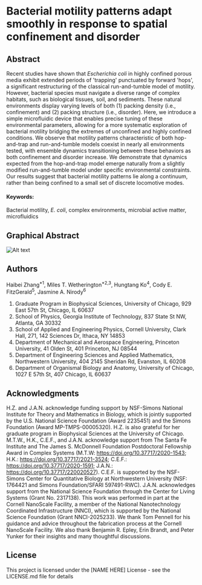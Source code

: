 
# Bacterial motility patterns adapt smoothly in response to spatial confinement and disorder

## Abstract

Recent studies have shown that *Escherichia coli* in highly confined porous media exhibit extended periods of 'trapping' punctuated by forward 'hops', a significant restructuring of the classical run-and-tumble model of motility. However, bacterial species must navigate a diverse range of complex habitats, such as biological tissues, soil, and sediments. These natural environments display varying levels of both (1) packing density (i.e., confinement) and (2) packing structure (i.e., disorder). Here, we introduce a simple microfluidic device that enables precise tuning of these environmental parameters, allowing for a more systematic exploration of bacterial motility bridging the extremes of unconfined and highly confined conditions. We observe that motility patterns characteristic of both hop-and-trap and run-and-tumble models coexist in nearly all environments tested, with ensemble dynamics transitioning between these behaviors as both confinement and disorder increase. We demonstrate that dynamics expected from the hop-and-trap model emerge naturally from a slightly modified run-and-tumble model under specific environmental constraints. Our results suggest that bacterial motility patterns lie along a continuum, rather than being confined to a small set of discrete locomotive modes. 

#### Keywords: 
Bacterial motility, *E. coli*, complex environments, microbial active matter, microfluidics 

## Graphical Abstract
![Alt text](relative%20path/to/img.jpg?raw=true "Title")

## Authors

Haibei Zhang<sup>*1</sup>, Miles T. Wetherington<sup>*2,3</sup>, Hungtang Ko<sup>4</sup>, Cody E. FitzGerald<sup>5</sup>, Jasmine A. Nirody<sup>6</sup>

1. Graduate Program in Biophysical Sciences, University of Chicago, 929 East 57th St, Chicago, IL 60637
2. School of Physics, Georgia Institute of Technology, 837 State St NW, Atlanta, GA 30332
3. School of Applied and Engineering Physics, Cornell University, Clark Hall, 271, 142 Sciences Dr, Ithaca, NY 14853
4. Department of Mechanical and Aerospace Engineering, Princeton University, 41 Olden St, 401 Princeton, NJ 08544
5. Department of Engineering Sciences and Applied Mathematics, Northwestern University, 404 2145 Sheridan Rd, Evanston, IL 60208
6. Department of Organismal Biology and Anatomy, University of Chicago, 1027 E 57th St, 407 Chicago, IL 60637

## Acknowledgments

H.Z. and J.A.N. acknowledge funding support by NSF-Simons National Institute for Theory and Mathematics in Biology, which is jointly supported by the U.S. National Science
Foundation (Award 2235451) and the Simons Foundation (Award MP-TMPS-00005320). H.Z. is also grateful for her graduate program in Biophysical Sciences at the University of Chicago. M.T.W., H.K., C.E.F., and J.A.N. acknowledge support from The Santa Fe Institute and The James S. McDonnell Foundation Postdoctoral Fellowship Award in Complex Systems (M.T.W: https://doi.org/10.37717/2020-1543; H.K.: https://doi.org/10.37717/2021-3524; C.E.F.: https://doi.org/10.37717/2020-1591; J.A.N.: https://doi.org/10.37717/220020527). C.E.F. is supported by the NSF-Simons Center for Quantitative Biology at Northwestern University (NSF: 1764421 and Simons Foundation/SFARI 597491-RWC). J.A.N. acknowledges support from the National Science Foundation through the Center for Living Systems (Grant No. 2317138). This work was performed in part at the Cornell NanoScale Facility, a member of the National Nanotechnology Coordinated Infrastructure (NNCI), which is supported by the National Science Foundation (Grant NNCI-2025233). We thank Tom Pennell for his guidance and advice throughout the fabrication process at the Cornell NanoScale Facility. We also thank Benjamin R. Epley, Erin Brandt, and Peter Yunker for their insights and many thoughtful discussions. 

## License

This project is licensed under the [NAME HERE] License - see the LICENSE.md file for details
